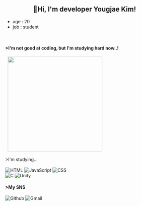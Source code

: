 <body>
    <h2 align="center">👋Hi, I'm developer Yougjae Kim!</h2>
    <ul>
        <li>age : 20</li>
        <li>job : student</li>
    </ul>
    <br>
    <p>
        <h4> >I'm not good at coding, but I'm studying hard now..!</h4>
        &nbsp;&nbsp;<img src="https://img1.daumcdn.net/thumb/R1280x0.fgif/?fname=http://t1.daumcdn.net/brunch/service/user/7JRW/image/NLdOFBMRyHsBm1l847vneqtWi9s.gif" width="300">
    </p>
    <p>
        >I'm studying...
        <br><br>
        <img src="https://img.shields.io/badge/-HTML5-red?style=for-the-badge&logo=html5&logoColor=ffffff" alt="HTML"> 
        <img src="https://img.shields.io/badge/-JAVASCRIPT-F7DF1E?style=for-the-badge&logo=JAVASCRIPT&logoColor=black" alt="JavaScript"> 
        <img src="https://img.shields.io/badge/-CSS3-blue?style=for-the-badge&logo=CSS3" alt="CSS">
        <br>
        <img src="https://img.shields.io/badge/C-00599C?style=for-the-badge&logo=c&logoColor=white" alt="C">
        <img src="https://img.shields.io/badge/-Unity-black?style=for-the-badge&logo=Unity" alt="Unity">
    </p>
    <P>
        <h4> >My SNS</h4>
        <img src="https://img.shields.io/badge/-bernadette1008-181717?style=social&logo=Github" alt="Github">
        <img src="https://img.shields.io/badge/-kdilkm18kdilkm18@gmail.com-EA4335?style=social&logo=Gmail" alt="Gmail">
    </p>    
</body>
